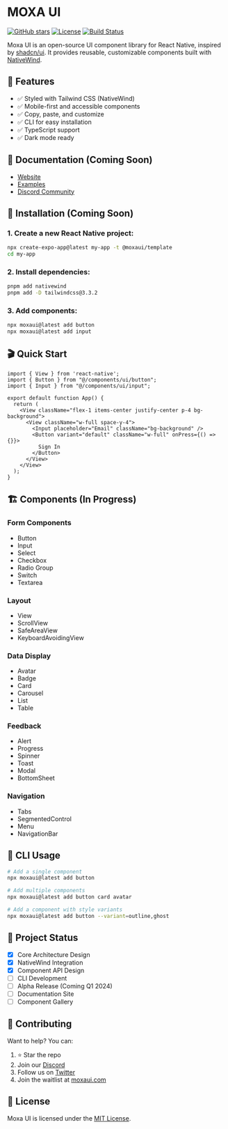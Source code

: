 # MOXA UI

[![GitHub stars](https://img.shields.io/github/stars/princeajuzie7/moxa-ui)](https://github.com/princeajuzie7/moxa-ui)
[![License](https://img.shields.io/badge/license-MIT-blue)](https://github.com/princeajuzie7/moxa-ui/blob/main/LICENSE.md)
[![Build Status](https://img.shields.io/badge/status-coming)](https://moxaui.com)

Moxa UI is an open-source UI component library for React Native, inspired by [shadcn/ui](https://ui.shadcn.com). It provides reusable, customizable components built with [NativeWind](https://nativewind.dev).

## 🌟 Features

- ✅ Styled with Tailwind CSS (NativeWind)
- ✅ Mobile-first and accessible components
- ✅ Copy, paste, and customize
- ✅ CLI for easy installation
- ✅ TypeScript support
- ✅ Dark mode ready

## 📖 Documentation (Coming Soon)

- [Website](https://moxaui..com)
- [Examples](https://github.com/moxaui/examples)
- [Discord Community](https://discord.gg/moxaui)

## 🚀 Installation (Coming Soon)

### 1. Create a new React Native project:

```bash
npx create-expo-app@latest my-app -t @moxaui/template
cd my-app
```

### 2. Install dependencies:

```bash
pnpm add nativewind
pnpm add -D tailwindcss@3.3.2
```

### 3. Add components:

```bash
npx moxaui@latest add button
npx moxaui@latest add input
```

## 🎬 Quick Start

```tsx
import { View } from 'react-native';
import { Button } from "@/components/ui/button";
import { Input } from "@/components/ui/input";

export default function App() {
  return (
    <View className="flex-1 items-center justify-center p-4 bg-background">
      <View className="w-full space-y-4">
        <Input placeholder="Email" className="bg-background" />
        <Button variant="default" className="w-full" onPress={() => {}}>
          Sign In
        </Button>
      </View>
    </View>
  );
}
```

## 🏗 Components (In Progress)

### Form Components
- Button
- Input
- Select
- Checkbox
- Radio Group
- Switch
- Textarea

### Layout
- View
- ScrollView
- SafeAreaView
- KeyboardAvoidingView

### Data Display
- Avatar
- Badge
- Card
- Carousel
- List
- Table

### Feedback
- Alert
- Progress
- Spinner
- Toast
- Modal
- BottomSheet

### Navigation
- Tabs
- SegmentedControl
- Menu
- NavigationBar

## 🔧 CLI Usage

```bash
# Add a single component
npx moxaui@latest add button

# Add multiple components
npx moxaui@latest add button card avatar

# Add a component with style variants
npx moxaui@latest add button --variant=outline,ghost
```

## 📅 Project Status

- [x] Core Architecture Design
- [x] NativeWind Integration
- [x] Component API Design
- [ ] CLI Development
- [ ] Alpha Release (Coming Q1 2024)
- [ ] Documentation Site
- [ ] Component Gallery

## 🤝 Contributing

Want to help? You can:

1. ⭐ Star the repo
2. Join our [Discord](https://discord.gg/moxaui)
3. Follow us on [Twitter](https://twitter.com/moxaui)
4. Join the waitlist at [moxaui.com](https://moxaui.com)

## 📝 License

Moxa UI is licensed under the [MIT License](https://github.com/princeajuzie7/moxa-ui/blob/main/LICENSE.md).


